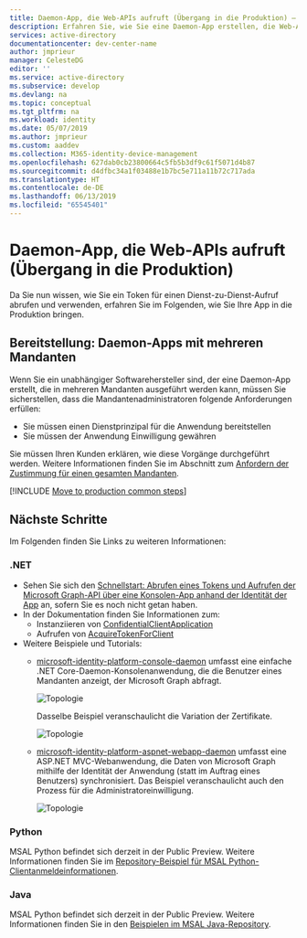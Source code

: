 ```yaml
---
title: Daemon-App, die Web-APIs aufruft (Übergang in die Produktion) – Microsoft Identity Platform
description: Erfahren Sie, wie Sie eine Daemon-App erstellen, die Web-APIs aufruft (Übergang in die Produktion).
services: active-directory
documentationcenter: dev-center-name
author: jmprieur
manager: CelesteDG
editor: ''
ms.service: active-directory
ms.subservice: develop
ms.devlang: na
ms.topic: conceptual
ms.tgt_pltfrm: na
ms.workload: identity
ms.date: 05/07/2019
ms.author: jmprieur
ms.custom: aaddev
ms.collection: M365-identity-device-management
ms.openlocfilehash: 627dab0cb23800664c5fb5b3df9c61f5071d4b87
ms.sourcegitcommit: d4dfbc34a1f03488e1b7bc5e711a11b72c717ada
ms.translationtype: HT
ms.contentlocale: de-DE
ms.lasthandoff: 06/13/2019
ms.locfileid: "65545401"
---
```

# <a name="daemon-app-that-calls-web-apis---move-to-production"></a>Daemon-App, die Web-APIs aufruft (Übergang in die Produktion)

Da Sie nun wissen, wie Sie ein Token für einen Dienst-zu-Dienst-Aufruf abrufen und verwenden, erfahren Sie im Folgenden, wie Sie Ihre App in die Produktion bringen.

## <a name="deployment---case-of-multi-tenant-daemon-apps"></a>Bereitstellung: Daemon-Apps mit mehreren Mandanten

Wenn Sie ein unabhängiger Softwarehersteller sind, der eine Daemon-App erstellt, die in mehreren Mandanten ausgeführt werden kann, müssen Sie sicherstellen, dass die Mandantenadministratoren folgende Anforderungen erfüllen:

- Sie müssen einen Dienstprinzipal für die Anwendung bereitstellen
- Sie müssen der Anwendung Einwilligung gewähren

Sie müssen Ihren Kunden erklären, wie diese Vorgänge durchgeführt werden. Weitere Informationen finden Sie im Abschnitt zum [Anfordern der Zustimmung für einen gesamten Mandanten](v2-permissions-and-consent.md#requesting-consent-for-an-entire-tenant).

[!INCLUDE [Move to production common steps](../../../includes/active-directory-develop-scenarios-production.md)]

## <a name="next-steps"></a>Nächste Schritte

Im Folgenden finden Sie Links zu weiteren Informationen:

### <a name="net"></a>.NET

- Sehen Sie sich den [Schnellstart: Abrufen eines Tokens und Aufrufen der Microsoft Graph-API über eine Konsolen-App anhand der Identität der App](./quickstart-v2-netcore-daemon.md) an, sofern Sie es noch nicht getan haben.
- In der Dokumentation finden Sie Informationen zum:
  - Instanziieren von [ConfidentialClientApplication](https://docs.microsoft.com/dotnet/api/microsoft.identity.client.confidentialclientapplicationbuilder)
  - Aufrufen von [AcquireTokenForClient](https://docs.microsoft.com/dotnet/api/microsoft.identity.client.acquiretokenforclientparameterbuilder)
- Weitere Beispiele und Tutorials:
  - [microsoft-identity-platform-console-daemon](https://github.com/Azure-Samples/microsoft-identity-platform-console-daemon) umfasst eine einfache .NET Core-Daemon-Konsolenanwendung, die die Benutzer eines Mandanten anzeigt, der Microsoft Graph abfragt.

    ![Topologie](media/scenario-daemon-app/daemon-app-sample.svg)

    Dasselbe Beispiel veranschaulicht die Variation der Zertifikate.

    ![Topologie](media/scenario-daemon-app/daemon-app-sample-with-certificate.svg)

  - [microsoft-identity-platform-aspnet-webapp-daemon](https://github.com/Azure-Samples/microsoft-identity-platform-aspnet-webapp-daemon) umfasst eine ASP.NET MVC-Webanwendung, die Daten von Microsoft Graph mithilfe der Identität der Anwendung (statt im Auftrag eines Benutzers) synchronisiert. Das Beispiel veranschaulicht auch den Prozess für die Administratoreinwilligung.

    ![Topologie](media/scenario-daemon-app/damon-app-sample-web.svg)

### <a name="python"></a>Python

MSAL Python befindet sich derzeit in der Public Preview. Weitere Informationen finden Sie im [Repository-Beispiel für MSAL Python-Clientanmeldeinformationen](https://github.com/AzureAD/azure-activedirectory-library-for-python/blob/dev/sample/client_credentials_sample.py).

### <a name="java"></a>Java

MSAL Python befindet sich derzeit in der Public Preview. Weitere Informationen finden Sie in den [Beispielen im MSAL Java-Repository](https://github.com/AzureAD/azure-activedirectory-library-for-java/tree/dev/src/samples).